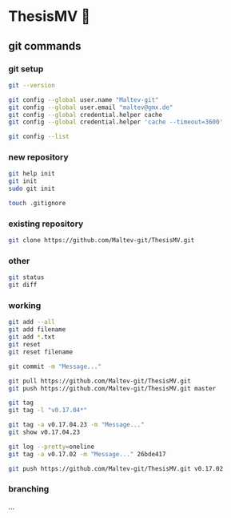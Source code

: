 # ThesisMV :eyes:
## git commands
### git setup
```bash
git --version

git config --global user.name "Maltev-git"
git config --global user.email "maltev@gmx.de"
git config --global credential.helper cache
git config --global credential.helper 'cache --timeout=3600'

git config --list
```

### new repository
```bash
git help init
git init
sudo git init

touch .gitignore
```

### existing repository
```bash
git clone https://github.com/Maltev-git/ThesisMV.git
```

### other
```bash
git status
git diff
```

### working
```bash
git add --all
git add filename
git add *.txt
git reset
git reset filename

git commit -m "Message..."

git pull https://github.com/Maltev-git/ThesisMV.git
git push https://github.com/Maltev-git/ThesisMV.git master

git tag
git tag -l "v0.17.04*"

git tag -a v0.17.04.23 -m "Message..."
git show v0.17.04.23

git log --pretty=oneline
git tag -a v0.17.02 -m "Message..." 26bde417

git push https://github.com/Maltev-git/ThesisMV.git v0.17.02
```

### branching
...
